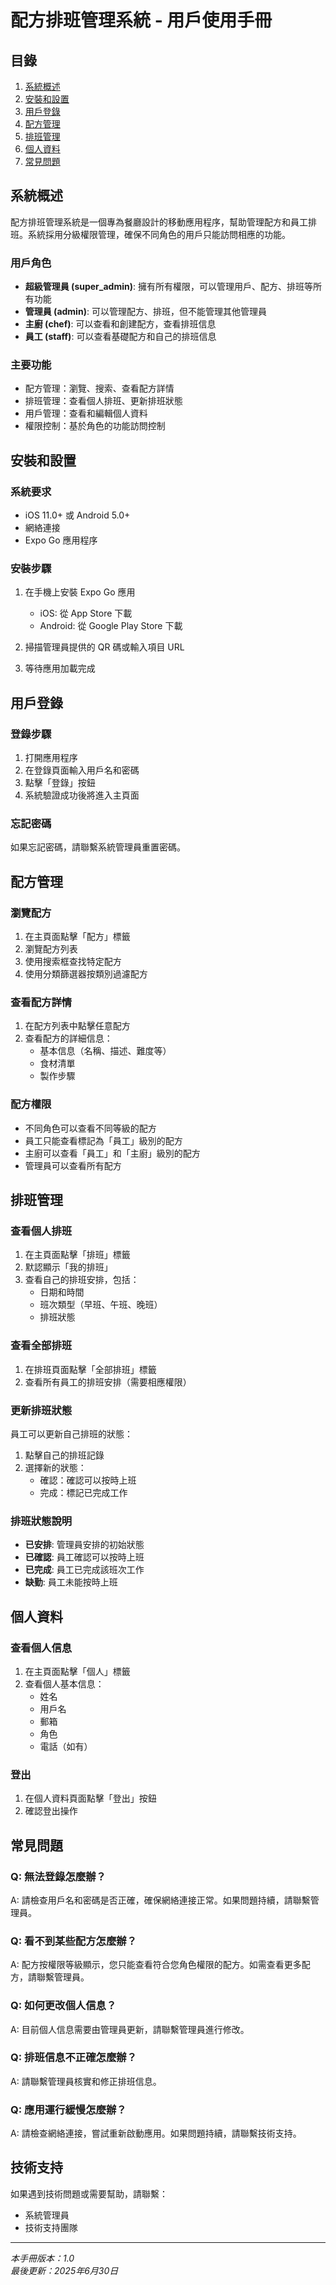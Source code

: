 # 配方排班管理系統 - 用戶使用手冊

## 目錄

1. [系統概述](#系統概述)
2. [安裝和設置](#安裝和設置)
3. [用戶登錄](#用戶登錄)
4. [配方管理](#配方管理)
5. [排班管理](#排班管理)
6. [個人資料](#個人資料)
7. [常見問題](#常見問題)

## 系統概述

配方排班管理系統是一個專為餐廳設計的移動應用程序，幫助管理配方和員工排班。系統採用分級權限管理，確保不同角色的用戶只能訪問相應的功能。

### 用戶角色

- **超級管理員 (super_admin)**: 擁有所有權限，可以管理用戶、配方、排班等所有功能
- **管理員 (admin)**: 可以管理配方、排班，但不能管理其他管理員
- **主廚 (chef)**: 可以查看和創建配方，查看排班信息
- **員工 (staff)**: 可以查看基礎配方和自己的排班信息

### 主要功能

- 配方管理：瀏覽、搜索、查看配方詳情
- 排班管理：查看個人排班、更新排班狀態
- 用戶管理：查看和編輯個人資料
- 權限控制：基於角色的功能訪問控制

## 安裝和設置

### 系統要求

- iOS 11.0+ 或 Android 5.0+
- 網絡連接
- Expo Go 應用程序

### 安裝步驟

1. 在手機上安裝 Expo Go 應用
   - iOS: 從 App Store 下載
   - Android: 從 Google Play Store 下載

2. 掃描管理員提供的 QR 碼或輸入項目 URL

3. 等待應用加載完成

## 用戶登錄

### 登錄步驟

1. 打開應用程序
2. 在登錄頁面輸入用戶名和密碼
3. 點擊「登錄」按鈕
4. 系統驗證成功後將進入主頁面

### 忘記密碼

如果忘記密碼，請聯繫系統管理員重置密碼。

## 配方管理

### 瀏覽配方

1. 在主頁面點擊「配方」標籤
2. 瀏覽配方列表
3. 使用搜索框查找特定配方
4. 使用分類篩選器按類別過濾配方

### 查看配方詳情

1. 在配方列表中點擊任意配方
2. 查看配方的詳細信息：
   - 基本信息（名稱、描述、難度等）
   - 食材清單
   - 製作步驟

### 配方權限

- 不同角色可以查看不同等級的配方
- 員工只能查看標記為「員工」級別的配方
- 主廚可以查看「員工」和「主廚」級別的配方
- 管理員可以查看所有配方

## 排班管理

### 查看個人排班

1. 在主頁面點擊「排班」標籤
2. 默認顯示「我的排班」
3. 查看自己的排班安排，包括：
   - 日期和時間
   - 班次類型（早班、午班、晚班）
   - 排班狀態

### 查看全部排班

1. 在排班頁面點擊「全部排班」標籤
2. 查看所有員工的排班安排（需要相應權限）

### 更新排班狀態

員工可以更新自己排班的狀態：

1. 點擊自己的排班記錄
2. 選擇新的狀態：
   - 確認：確認可以按時上班
   - 完成：標記已完成工作

### 排班狀態說明

- **已安排**: 管理員安排的初始狀態
- **已確認**: 員工確認可以按時上班
- **已完成**: 員工已完成該班次工作
- **缺勤**: 員工未能按時上班

## 個人資料

### 查看個人信息

1. 在主頁面點擊「個人」標籤
2. 查看個人基本信息：
   - 姓名
   - 用戶名
   - 郵箱
   - 角色
   - 電話（如有）

### 登出

1. 在個人資料頁面點擊「登出」按鈕
2. 確認登出操作

## 常見問題

### Q: 無法登錄怎麼辦？
A: 請檢查用戶名和密碼是否正確，確保網絡連接正常。如果問題持續，請聯繫管理員。

### Q: 看不到某些配方怎麼辦？
A: 配方按權限等級顯示，您只能查看符合您角色權限的配方。如需查看更多配方，請聯繫管理員。

### Q: 如何更改個人信息？
A: 目前個人信息需要由管理員更新，請聯繫管理員進行修改。

### Q: 排班信息不正確怎麼辦？
A: 請聯繫管理員核實和修正排班信息。

### Q: 應用運行緩慢怎麼辦？
A: 請檢查網絡連接，嘗試重新啟動應用。如果問題持續，請聯繫技術支持。

## 技術支持

如果遇到技術問題或需要幫助，請聯繫：

- 系統管理員
- 技術支持團隊

---

*本手冊版本：1.0*  
*最後更新：2025年6月30日*

